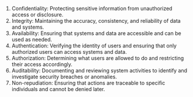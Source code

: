 

1. Confidentiality: Protecting sensitive information from unauthorized access or disclosure.
2. Integrity: Maintaining the accuracy, consistency, and reliability of data and systems.
3. Availability: Ensuring that systems and data are accessible and can be used as needed.
4. Authentication: Verifying the identity of users and ensuring that only authorized users can access systems and data.
5. Authorization: Determining what users are allowed to do and restricting their access accordingly.
6. Auditability: Documenting and reviewing system activities to identify and investigate security breaches or anomalies.
7. Non-repudiation: Ensuring that actions are traceable to specific individuals and cannot be denied later.
